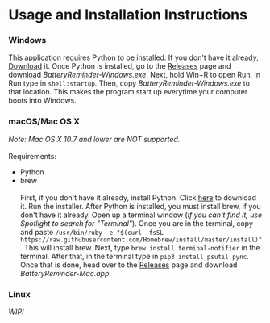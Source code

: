 # Usage and Installation Instructions

### Windows
This application requires Python to be installed. If you don't have it already, <a href="https://www.python.org/downloads/release/python-373/" target="_blank">Download</a> it.
Once Python is installed, go to the <a href="https://github.com/coolkiwiii/batteryreminder/releases" target="_blank">Releases</a> page and download *BatteryReminder-Windows.exe*. Next, hold Win+R to open Run. In Run type in ```shell:startup```. Then, copy *BatteryReminder-Windows.exe*  to that location. This makes the program start up everytime your computer boots into Windows.

### macOS/Mac OS X
*Note: Mac OS X 10.7 and lower are NOT supported.*\
\
Requirements:
* Python
* brew\
\
First, if you don't have it already, install Python. Click <a href="https://www.python.org/downloads/release/python-373/" target="_blank">here</a> to download it. Run the installer. After Python is installed, you must install brew, if you don't have it already. Open up a terminal window (*If you can't find it, use Spotlight to search for "Terminal"*). Once you are in the terminal, copy and paste ```/usr/bin/ruby -e "$(curl -fsSL https://raw.githubusercontent.com/Homebrew/install/master/install)"```. This will install brew. Next, type ```brew install terminal-notifier``` in the terminal. After that, in the terminal type in ```pip3 install psutil pync```. Once that is done, head over to the <a href="https://github.com/coolkiwiii/batteryreminder/releases" target="_blank">Releases</a> page and download *BatteryReminder-Mac.app*.

### Linux
*WIP!*
